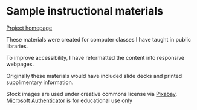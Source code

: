 # Sample instructional materials
<a href="https://zlogikon.github.io/instructional-files/">Project homepage</a>

These materials were created for computer classes I have taught in public libraries.

To improve accessibility, I have reformatted the content into responsive webpages.

Originally these materials would have included slide decks and printed supplimentary information.

Stock images are used under creative commons license via <a href="https://pixabay.com/">Pixabay</a>.
<a href="https://www.microsoft.com/en-us/p/microsoft-authenticator/9nblgggzmcj6?activetab=pivot:overviewtab#">Microsoft Authenticator</a> is for educational use only
